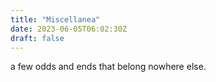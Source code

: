 ```yaml
---
title: "Miscellanea"
date: 2023-06-05T06:02:30Z
draft: false
---
```

a few odds and ends that belong nowhere else.
